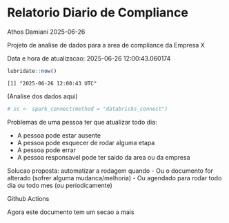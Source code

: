 # Relatorio Diario de Compliance
Athos Damiani
2025-06-26

Projeto de analise de dados para a area de compliance da Empresa X

Data e hora de atualizacao: 2025-06-26 12:00:43.060174

``` r
lubridate::now()
```

    [1] "2025-06-26 12:00:43 UTC"

(Analise dos dados aqui)

``` r
# sc <- spark_connect(method = "databricks_connect")
```

Problemas de uma pessoa ter que atualizar todo dia:

-   A pessoa pode estar ausente
-   A pessoa pode esquecer de rodar alguma etapa
-   A pessoa pode errar
-   A pessoa responsavel pode ter saido da area ou da empresa

Solucao proposta: automatizar a rodagem quando - Ou o documento for
alterado (sofrer alguma mudanca/melhoria) - Ou agendado para rodar todo
dia ou todo mes (ou periodicamente)

Github Actions

Agora este documento tem um secao a mais
